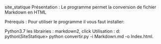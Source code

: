 site_statique
Présentation :
Le programme permet la conversion de fichier Markdown en HTML

Prérequis :
Pour utiliser le programme il vous faut installer:

Python3.7
les librairies : markdown2, click
Utilisation : d: python\SiteStatique\> python convertir.py -i Markdown.md -o Index.html.
